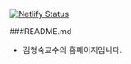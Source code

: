 [![Netlify Status](https://api.netlify.com/api/v1/badges/57f4f48d-16d5-40f8-a83c-abc37792cadb/deploy-status)](https://app.netlify.com/sites/hyungsook/deploys)

###README.md

 - 김형숙교수의 홈페이지입니다.
